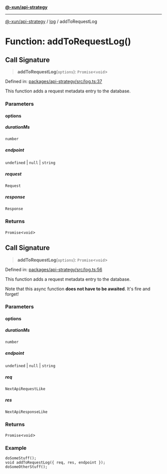 [**@-xun/api-strategy**](../../README.md)

***

[@-xun/api-strategy](../../README.md) / [log](../README.md) / addToRequestLog

# Function: addToRequestLog()

## Call Signature

> **addToRequestLog**(`options`): `Promise`\<`void`\>

Defined in: [packages/api-strategy/src/log.ts:37](https://github.com/Xunnamius/api-utils/blob/2999e4472bea4c5a8ecd8f7c7fbf77e6b4bc26db/packages/api-strategy/src/log.ts#L37)

This function adds a request metadata entry to the database.

### Parameters

#### options

##### durationMs

`number`

##### endpoint

`undefined` \| `null` \| `string`

##### request

`Request`

##### response

`Response`

### Returns

`Promise`\<`void`\>

## Call Signature

> **addToRequestLog**(`options`): `Promise`\<`void`\>

Defined in: [packages/api-strategy/src/log.ts:56](https://github.com/Xunnamius/api-utils/blob/2999e4472bea4c5a8ecd8f7c7fbf77e6b4bc26db/packages/api-strategy/src/log.ts#L56)

This function adds a request metadata entry to the database.

Note that this async function **does not have to be awaited**. It's fire and
forget!

### Parameters

#### options

##### durationMs

`number`

##### endpoint

`undefined` \| `null` \| `string`

##### req

`NextApiRequestLike`

##### res

`NextApiResponseLike`

### Returns

`Promise`\<`void`\>

### Example

```
doSomeStuff();
void addToRequestLog({ req, res, endpoint });
doSomeOtherStuff();
```
